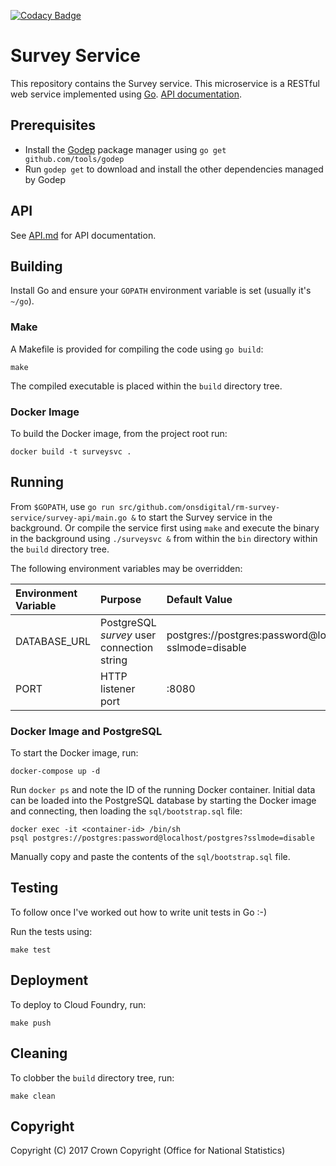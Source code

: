 [![Codacy Badge](https://api.codacy.com/project/badge/Grade/c5adaae19b8f4b899ce935fe856a85d9)](https://www.codacy.com/app/sdcplatform/rm-survey-service?utm_source=github.com&amp;utm_medium=referral&amp;utm_content=ONSdigital/rm-survey-service&amp;utm_campaign=Badge_Grade)

# Survey Service
This repository contains the Survey service. This microservice is a RESTful web service implemented using [Go](https://golang.org/). [API documentation](https://github.com/ONSdigital/rm-survey-service/blob/master/API.md).

## Prerequisites
* Install the [Godep](https://github.com/tools/godep) package manager using `go get github.com/tools/godep`
* Run `godep get` to download and install the other dependencies managed by Godep

## API
See [API.md](https://github.com/ONSdigital/rm-survey-service/blob/master/API.md) for API documentation.

## Building
Install Go and ensure your `GOPATH` environment variable is set (usually it's `~/go`).

### Make
A Makefile is provided for compiling the code using `go build`:

```
make
```

The compiled executable is placed within the `build` directory tree.

### Docker Image
To build the Docker image, from the project root run:

```
docker build -t surveysvc .
```

## Running
From `$GOPATH`, use `go run src/github.com/onsdigital/rm-survey-service/survey-api/main.go &` to start the Survey service in the background. Or compile the service first using `make` and execute the binary in the background using `./surveysvc &` from within the `bin` directory within the `build` directory tree.

The following environment variables may be overridden:

| Environment Variable | Purpose                                      | Default Value                                                   |
| :------------------- | :------------------------------------------- | :-------------------------------------------------------------- |
| DATABASE_URL         | PostgreSQL *survey* user connection string   | postgres://postgres:password@localhost/postgres?sslmode=disable |
| PORT                 | HTTP listener port                           | :8080                                                           |

### Docker Image and PostgreSQL
To start the Docker image, run:

```
docker-compose up -d
```

Run `docker ps` and note the ID of the running Docker container. Initial data can be loaded into the PostgreSQL database by starting the Docker image and connecting, then loading the `sql/bootstrap.sql` file:

```
docker exec -it <container-id> /bin/sh
psql postgres://postgres:password@localhost/postgres?sslmode=disable
```

Manually copy and paste the contents of the `sql/bootstrap.sql` file.

## Testing
To follow once I've worked out how to write unit tests in Go :-)

Run the tests using:

```
make test
```

## Deployment
To deploy to Cloud Foundry, run:

```
make push
```

## Cleaning
To clobber the `build` directory tree, run:

```
make clean
```

## Copyright
Copyright (C) 2017 Crown Copyright (Office for National Statistics)
